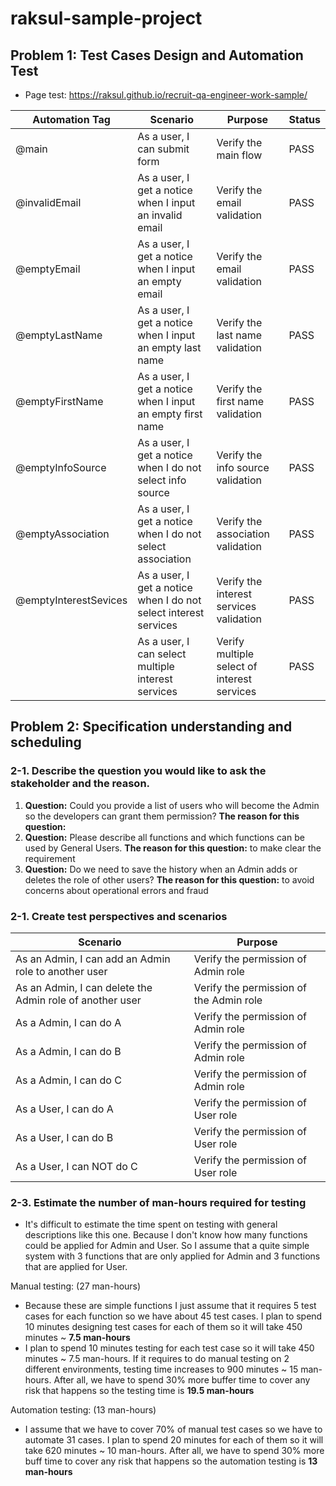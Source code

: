 # raksul-sample-project

## Problem 1: Test Cases Design and Automation Test 
- Page test: https://raksul.github.io/recruit-qa-engineer-work-sample/

| Automation Tag        | Scenario                                                       | Purpose                                      | Status |
| --------------------- | -------------------------------------------------------------- | -------------------------------------------- | ------ |
| @main                 | As a user, I can submit form                                   | Verify the main flow                         | PASS   |
| @invalidEmail         | As a user, I get a notice when I input an invalid email             | Verify the email validation                  | PASS   |
| @emptyEmail           | As a user, I get a notice when I input an empty email               | Verify the email validation                  | PASS   |
| @emptyLastName        | As a user, I get a notice when I input an empty last name           | Verify the last name validation              | PASS   |
| @emptyFirstName       | As a user, I get a notice when I input an empty first name          | Verify the first name validation             | PASS   |
| @emptyInfoSource      | As a user, I get a notice when I do not select info source       | Verify the info source validation            | PASS   |
| @emptyAssociation     | As a user, I get a notice when I do not select association       | Verify the association validation            | PASS   |
| @emptyInterestSevices | As a user, I get a notice when I do not select interest services | Verify the interest services validation      | PASS   |
|                       | As a user, I can select multiple interest services             | Verify multiple select of interest services | PASS   |

## Problem 2: Specification understanding and scheduling

### 2-1. Describe the question you would like to ask the stakeholder and the reason.
1. **Question:** Could you provide a list of users who will become the Admin so the developers can grant them permission? **The reason for this question:** 
2. **Question:** Please describe all functions and which functions can be used by General Users. **The reason for this question:** to make clear the requirement
3. **Question:** Do we need to save the history when an Admin adds or deletes the role of other users? **The reason for this question:** to avoid concerns about operational errors and fraud

### 2-1. Create test perspectives and scenarios

| Scenario                                            | Purpose                             |
| --------------------------------------------------- | ----------------------------------- |
| As an Admin, I can add an Admin role to another user    | Verify the permission of Admin role |
| As an Admin, I can delete the Admin role of another user | Verify the permission of the Admin role |
| As a Admin, I can do A                              | Verify the permission of Admin role |
| As a Admin, I can do B                              | Verify the permission of Admin role |
| As a Admin, I can do C                              | Verify the permission of Admin role |
| As a User, I can do A                               | Verify the permission of User role  |
| As a User, I can do B                               | Verify the permission of User role  |
| As a User, I can NOT do C                           | Verify the permission of User role  |

### 2-3. Estimate the number of man-hours required for testing
- It's difficult to estimate the time spent on testing with general descriptions like this one. Because I don't know how many functions could be applied for Admin and User. So I assume that a quite simple system with 3 functions that are only applied for Admin and 3 functions that are applied for User.

Manual testing: (27 man-hours)
- Because these are simple functions I just assume that it requires 5 test cases for each function so we have about 45 test cases. I plan to spend 10 minutes designing test cases for each of them so it will take 450 minutes ~ **7.5 man-hours**
- I plan to spend 10 minutes testing for each test case so it will take 450 minutes ~ 7.5 man-hours. If it requires to do manual testing on 2 different environments, testing time increases to 900 minutes ~ 15 man-hours. After all, we have to spend 30% more buffer time to cover any risk that happens so the testing time is **19.5 man-hours**

Automation testing: (13 man-hours)
- I assume that we have to cover 70% of manual test cases so we have to automate 31 cases. I plan to spend 20 minutes for each of them so it will take 620 minutes ~ 10 man-hours. After all, we have to spend 30% more buff time to cover any risk that happens so the automation testing is **13 man-hours**
